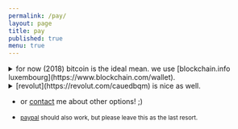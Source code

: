 ```yaml
---
permalink: /pay/
layout: page
title: pay
published: true
menu: true
---
```


<details>
  <summary markdown="span">for now (2018) bitcoin is the ideal mean. we use [blockchain.info luxembourg](https://www.blockchain.com/wallet).</summary>
  
  ![blockchain](blockchain.info wallet 1Jsw4dEcD4H9MCh6kKdYPz9cpKjyBNgpFT.png)
  
  <small>1Jsw4dEcD4H9MCh6kKdYPz9cpKjyBNgpFT</small>
  
  [how to use bitcoin?](https://bitcoin.org/en/getting-started)
</details>

<details>
  <summary markdown="span">[revolut](https://revolut.com/cauedbqm) is nice as well.</summary>
  
  send money to [contact](/contact): <b>+1 732 7377346</b> or <b>caue.rego@gmail.com</b>
  
  [why (and what is) revolut?](https://char.gd/blog/2018/the-best-of-europes-startup-banks-compared)
</details>

- or [contact](/contact) me about other options! ;)

- <small>[paypal](https://www.paypal.me/cauerego) should also work, but please leave this as the last resort.</small>
